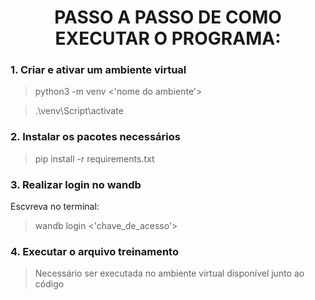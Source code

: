 <h1 align="center"> PASSO A PASSO DE COMO EXECUTAR O PROGRAMA:</h1>

<h3 align="left">1. Criar e ativar um ambiente virtual</h3>

>python3 -m venv <'nome do ambiente'>

>.\venv\Script\activate

<h3 align="left"> 2. Instalar os pacotes necessários</h3>

>pip install -r requirements.txt

<h3 align="left"> 3. Realizar login no wandb</h3>
Escvreva no terminal:

>wandb login <'chave_de_acesso'>

<!-- chaves:
>(fredericmferreira): 1e1748bda3d3df311c1f2248a3dc5d4efea0e752<br>
>(fredericmenezes): 5caaa32815c5d7c59d7aef46d39d712cd7a98190<br>
>(frederic-ufma): d9ba20d5b41895c6f6b27b55de9702d701636b50<br>
>(saoluismarketing): b3fcde39b70a54fcbc904340ef31f6d8c481b0d9<br>
>(fredcomputacao): 69336ac55d8f8254054224201713747849b022bf<br>
>(isaacnsmenezes): 2b1e96559cebc2b21529015e7ab69bcefa749ca8<br>
>(AlyssonPereira): fb2a13f8823d020860b578001c5e9b50875d1b3c<br> -->

<h3 align="left">4. Executar o arquivo treinamento</h3>

>Necessário ser executada no ambiente virtual disponível junto ao código